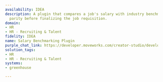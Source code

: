 ```yaml
---
availability: IDEA
description: A plugin that compares a job's salary with industry benchmarks and internal
  parity before finalizing the job requisition.
domain:
- HR
- HR - Recruiting & Talent
fidelity: IDEA
name: Salary Benchmarking Plugin
purple_chat_link: https://developer.moveworks.com/creator-studio/developer-tools/purple-chat/?conversation=%7B%22startTimestamp%22%3A%2211%3A43+AM%22%2C%22messages%22%3A%5B%7B%22parts%22%3A%5B%7B%22richText%22%3A%22Can+you+check+the+salary+benchmark+for+a+%3Cb%3ESoftware+Engineer%3C%2Fb%3E+role+with+a+proposed+salary+of+%3Cb%3E%24110%2C000%3C%2Fb%3E%3F%22%7D%5D%2C%22role%22%3A%22user%22%7D%2C%7B%22parts%22%3A%5B%7B%22richText%22%3A%22Here%E2%80%99s+the+salary+benchmarking+data+for+%3Cb%3ESoftware+Engineer%3C%2Fb%3E%3A%22%7D%2C%7B%22richText%22%3A%22%3Cul%3E%5Cn++%3Cli%3E%3Cb%3EIndustry+Benchmark+%28Median%29%3A%3C%2Fb%3E+%24115%2C000%3C%2Fli%3E%5Cn++%3Cli%3E%3Cb%3EInternal+Salary+Range%3A%3C%2Fb%3E+%24105%2C000+-+%24120%2C000%3C%2Fli%3E%5Cn%3C%2Ful%3E%22%7D%2C%7B%22richText%22%3A%22The+proposed+salary+of+%3Cb%3E%24110%2C000%3C%2Fb%3E+is+within+the+acceptable+range.+Would+you+like+to+approve+the+job+requisition+with+this+salary%3F%22%7D%2C%7B%22buttons%22%3A%5B%7B%22buttonText%22%3A%22Approve%22%2C%22style%22%3A%22filled%22%7D%2C%7B%22buttonText%22%3A%22Reject%22%2C%22style%22%3A%22outlined%22%7D%5D%7D%5D%2C%22role%22%3A%22assistant%22%7D%5D%7D
solution_tags:
- HR
- HR - Recruiting & Talent
systems:
- greenhouse

---
```

